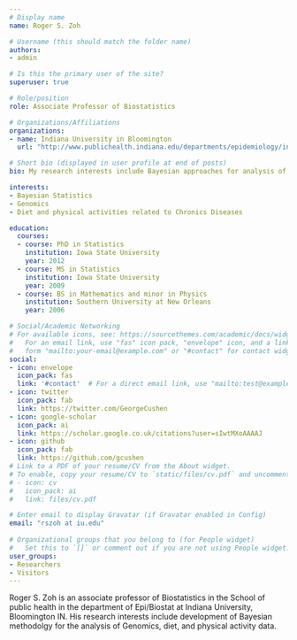 ```yaml
---
# Display name
name: Roger S. Zoh

# Username (this should match the folder name)
authors:
- admin

# Is this the primary user of the site?
superuser: true

# Role/position
role: Associate Professor of Biostatistics

# Organizations/Affiliations
organizations:
- name: Indiana University in Bloomington
  url: "http://www.publichealth.indiana.edu/departments/epidemiology/index.shtml"

# Short bio (displayed in user profile at end of posts)
bio: My research interests include Bayesian approaches for analysis of Genomics data, Structural Equations, BioInformatics.

interests:
- Bayesian Statistics
- Genomics
- Diet and physical activities related to Chronics Diseases

education:
  courses:
  - course: PhD in Statistics
    institution: Iowa State University
    year: 2012
  - course: MS in Statistics
    institution: Iowa State University
    year: 2009
  - course: BS in Mathematics and minor in Physics
    institution: Southern University at New Orleans
    year: 2006

# Social/Academic Networking
# For available icons, see: https://sourcethemes.com/academic/docs/widgets/#icons
#   For an email link, use "fas" icon pack, "envelope" icon, and a link in the
#   form "mailto:your-email@example.com" or "#contact" for contact widget.
social:
- icon: envelope
  icon_pack: fas
  link: '#contact'  # For a direct email link, use "mailto:test@example.org".
- icon: twitter
  icon_pack: fab
  link: https://twitter.com/GeorgeCushen
- icon: google-scholar
  icon_pack: ai
  link: https://scholar.google.co.uk/citations?user=sIwtMXoAAAAJ
- icon: github
  icon_pack: fab
  link: https://github.com/gcushen
# Link to a PDF of your resume/CV from the About widget.
# To enable, copy your resume/CV to `static/files/cv.pdf` and uncomment the lines below.  
# - icon: cv
#   icon_pack: ai
#   link: files/cv.pdf

# Enter email to display Gravatar (if Gravatar enabled in Config)
email: "rszoh at iu.edu"
  
# Organizational groups that you belong to (for People widget)
#   Set this to `[]` or comment out if you are not using People widget.  
user_groups:
- Researchers
- Visitors
---
```



Roger S. Zoh is an associate professor of Biostatistics in the School of public health in the department of Epi/Biostat at Indiana University, Bloomington IN. His research interests include development of Bayesian methodolgy for the analysis of Genomics, diet, and physical activity data.   



